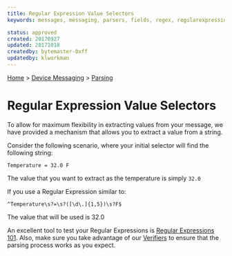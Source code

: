 ```yaml
---
title: Regular Expression Value Selectors
keywords: messages, messaging, parsers, fields, regex, regularexpressions

status: approved
created: 20170927
updated: 20171018
createdby: bytemaster-0xff
updatedby: klworkman
---
```

[Home](../../Index.md) > [Device Messaging](../Index.md) > [Parsing](Index.md)

# Regular Expression Value Selectors

To allow for maximum flexibility in extracting values from your message, we have provided a mechanism that allows you to extract a value from a string.

Consider the following scenario, where your initial selector will find the following string:
```
Temperature = 32.0 F
```

The value that you want to extract as the temperature is simply ```32.0```

If you use a Regular Expression similar to:

```
^Temperature\s?=\s?([\d\.]{1,5})\s?F$
```

The value that will be used is 32.0

An excellent tool to test your Regular Expressions is [Regular Expressions 101](http://regex101.com).  Also, make sure you take advantage of our 
[Verifiers](Verifiers.md) to ensure that the parsing process works as you expect. 
